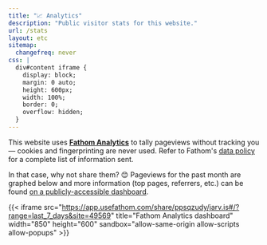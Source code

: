 ```yaml
---
title: "📈 Analytics"
description: "Public visitor stats for this website."
url: /stats
layout: etc
sitemap:
  changefreq: never
css: |
  div#content iframe {
    display: block;
    margin: 0 auto;
    height: 600px;
    width: 100%;
    border: 0;
    overflow: hidden;
  }
---
```


This website uses [**Fathom Analytics**](https://usefathom.com/ref/ZEYG0O) to tally pageviews without tracking you — cookies and fingerprinting are never used. Refer to Fathom's [data policy](https://usefathom.com/data) for a complete list of information sent.

In that case, why not share them? 😊 Pageviews for the past month are graphed below and more information (top pages, referrers, etc.) can be found [on a publicly-accessible dashboard](https://app.usefathom.com/share/ppsqzudy/jarv.is).

{{< iframe src="https://app.usefathom.com/share/ppsqzudy/jarv.is#/?range=last_7_days&site=49569" title="Fathom Analytics dashboard" width="850" height="600" sandbox="allow-same-origin allow-scripts allow-popups" >}}
